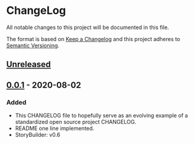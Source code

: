 # ChangeLog
All notable changes to this project will be documented in this file.

The format is based on [Keep a Changelog](http://keepachangelog.com/en/1.0.0/)
and this project adheres to [Semantic Versioning](http://semver.org/spec/v2.0.0.html).

## [Unreleased]

## [0.0.1] - 2020-08-02
### Added
- This CHANGELOG file to hopefully serve as an evolving example of a standardized open source project CHANGELOG.
- README one line implemented.
- StoryBuilder: v0.6

[Unreleased]: https://github.com/My-Novel-Management/ln-isekai-craft/compare/v0.0.1...HEAD
[0.0.1]: https://github.com/My-Novel-Management/ln-isekai-craft/releases/v0.0.1
